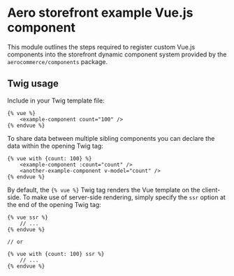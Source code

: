 # Aero storefront example Vue.js component

This module outlines the steps required to register custom Vue.js components into the storefront dynamic component system provided by the `aerocommerce/components` package.

## Twig usage

Include in your Twig template file:

```twig
{% vue %}
    <example-component count="100" />
{% endvue %}
```

To share data between multiple sibling components you can declare the data within the opening Twig tag:

```twig
{% vue with {count: 100} %}
    <example-component :count="count" />
    <another-example-component v-model="count" />
{% endvue %}
```

By default, the `{% vue %}` Twig tag renders the Vue template on the client-side.
To make use of server-side rendering, simply specify the `ssr` option at the end of the opening Twig tag:

```twig
{% vue ssr %}
    // ...
{% endvue %}

// or

{% vue with {count: 100} ssr %}
    // ...
{% endvue %}
```

